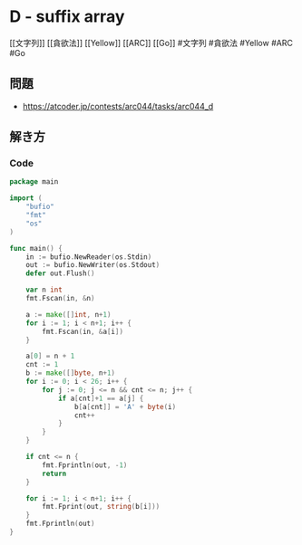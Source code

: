 # D - suffix array
[[文字列]] [[貪欲法]] [[Yellow]] [[ARC]] [[Go]]
#文字列 #貪欲法 #Yellow #ARC #Go 

## 問題
- https://atcoder.jp/contests/arc044/tasks/arc044_d

## 解き方
### Code
```go
package main

import (
	"bufio"
	"fmt"
	"os"
)

func main() {
	in := bufio.NewReader(os.Stdin)
	out := bufio.NewWriter(os.Stdout)
	defer out.Flush()

	var n int
	fmt.Fscan(in, &n)

	a := make([]int, n+1)
	for i := 1; i < n+1; i++ {
		fmt.Fscan(in, &a[i])
	}

	a[0] = n + 1
	cnt := 1
	b := make([]byte, n+1)
	for i := 0; i < 26; i++ {
		for j := 0; j <= n && cnt <= n; j++ {
			if a[cnt]+1 == a[j] {
				b[a[cnt]] = 'A' + byte(i)
				cnt++
			}
		}
	}

	if cnt <= n {
		fmt.Fprintln(out, -1)
		return
	}

	for i := 1; i < n+1; i++ {
		fmt.Fprint(out, string(b[i]))
	}
	fmt.Fprintln(out)
}
```